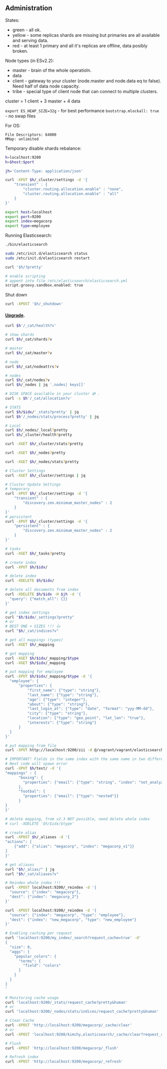 Administration
-

States:

* green - all ok.
* yellow - some replicas shards are missing
  but primaries are all available and serving data.
* red - at least 1 primary and all it\'s replicas are offline,
  data posibly broken.

Node types (in ESv2.2):

* master - brain of the whole operatioln.
* data
* client - gateway to your cluster (node.master and node.data eq to false). Need half of data node capacity.
* tribe - special type of client node that can connect to multiple clusters.

cluster = 1 client + 3 master + 4 data

`export ES_HEAP_SIZE=32g` - for best performance
`bootstrap.mlockall: true` - no swap files

For OS:

````
File Descriptors: 64000
MMap: unlimited
````

Temporary disable shards rebalance:

````sh
h=localhost:9200
h=$host:$port

jh='Content-Type: application/json'

curl -XPUT $h/_cluster/settings -d '{
    "transient" : {
        "cluster.routing.allocation.enable" : "none",
        "cluster.routing.allocation.enable" : "all"
    }
}'
````

````sh
export host=localhost
export port=9200
export index=megacorp
export type=employee
````

Running Elasticsearch:
````sh
./bin/elasticsearch

sudo /etc/init.d/elasticsearch status
sudo /etc/init.d/elasticsearch restart

curl '$h/?pretty'
````
````sh
# enable scripting
# appent into file /etc/elasticsearch/elasticsearch.yml
script.groovy.sandbox.enabled: true
````

Shut down
````sh
curl -XPOST '$h/_shutdown'
````

#### [Upgrade](https://www.elastic.co/guide/en/elasticsearch/reference/current/setup-upgrade.html).

````sh
curl $h'/_cat/health?v'

# show shards
curl $h/_cat/shards?v

# master
curl $h/_cat/master?v

# node
curl $h/_cat/nodeattrs?v

# nodes
curl $h/_cat/nodes?v
curl $h/_nodes | jq '.nodes| keys[]'

# DISK SPACE available in your cluster 💿 .
curl -s $h'/_cat/allocation?v'

# STATS
curl $h/$idx/'_stats?pretty' | jq
curl $h'/_nodes/stats/process?pretty' | jq

# Local
curl $h/_nodes/_local?pretty
curl $h/_cluster/health?pretty

curl -XGET $h/_cluster/stats?pretty

curl -XGET $h/_nodes?pretty

curl -XGET $h/_nodes/stats?pretty

# Cluster Settings
curl -XGET $h/_cluster/settings | jq

# Cluster Update Settings
# temporary
curl -XPUT $h/_cluster/settings -d '{
    "transient" : {
        "discovery.zen.minimum_master_nodes" : 2
    }
}'
# persistent
curl -XPUT $h/_cluster/settings -d '{
    "persistent" : {
        "discovery.zen.minimum_master_nodes" : 2
    }
}'

# tasks
curl -XGET $h/_tasks?pretty
````

````sh
# create index
curl -XPUT $h/$idx/

# delete index
curl -XDELETE $h/$idx/

# delete all documents from index
curl -XDELETE $h/$idx -H $jh -d '{
  "query": {"match_all": {}}
}'

# get index settings
curl "$h/$idx/_settings?pretty"
# or
# BEST ONE + SIZES !!! 👍
curl "$h/_cat/indices?v"

# get all mappings (types)
curl -XGET $h/_mapping

# get mapping
curl -XGET $h/$idx/_mapping/$type
curl -XGET $h/$idx/_mapping

# put mapping for employee
curl -XPUT $h/$idx/_mapping/$type -d '{
  "employee": {
      "properties": {
          "first_name": {"type": "string"},
          "last_name": {"type": "string"},
          "age": {"type": "integer"},
          "about": {"type": "string"},
          "last_login_at": {"type": "date", "format": "yyy-MM-dd"},
          "city": {"type": "string"},
          "location": {"type": "geo_point", "lat_lon": "true"},
          "interests": {"type": "string"}
      }
  }
}'

# put mapping from file
curl -XPUT http://localhost:9200/zii -d @/vagrant/vagrant/elasticsearch.mapping.json

# IMPORTANT! Fields in the same index with the same name in two different types must have the same mapping
# Next code will spawn error
curl -XPUT $h/test/ -d '{
"mappings" : {
      "boxing": {
        "properties": {"email": {"type": "string", "index": "not_analyzed"}}
      },
      "footbal": {
        "properties": {"email": {"type": "nested"}}
      }
}
}'

# delete mapping, from v2.3 NOT possible, need delete whole index
# curl -XDELETE '$h/$idx/$type'

# create alias
curl -XPOST $h/_aliases -d '{
"actions": [
    {"add": {"alias": "megacorp", "index": "megacorp_v1"}}
]
}'

# get aliases
curl "$h/_alias/" | jq
curl "$h/_cat/aliases?v"
````

````sh
# Reindex whole index !!!
curl -XPOST localhost:9200/_reindex -d '{
  "source": {"index": "megacorp"},
  "dest": {"index": "megacorp_2"}
}'

curl -XPOST localhost:9200/_reindex -d '{
  "source": {"index": "megacorp", "type": "employee"},
  "dest": {"index": "new_megacorp", "type": "new_employee"}
}'
````

````sh
# Enabling caching per request
curl 'localhost:9200/my_index/_search?request_cache=true' -d'
{
  "size": 0,
  "aggs": {
    "popular_colors": {
      "terms": {
        "field": "colors"
      }
    }
  }
}
'

# Monitoring cache usage
curl 'localhost:9200/_stats/request_cache?pretty&human'
# or
curl 'localhost:9200/_nodes/stats/indices/request_cache?pretty&human'

# Clear Cache
curl -XPOST 'http://localhost:9200/megacorp/_cache/clear'
# or
curl -XPOST 'localhost:9200/kimchy,elasticsearch/_cache/clear?request_cache=true'

# Flush
curl -XPOST 'http://localhost:9200/megacorp/_flush'

# Refresh index
curl -XPOST 'http://localhost:9200/megacorp/_refresh'
````
